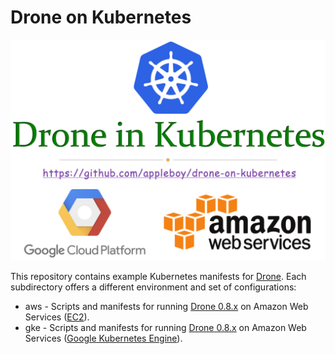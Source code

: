 # Drone on Kubernetes

![logo](./images/k8s.png)

This repository contains example Kubernetes manifests for [Drone][1]. Each subdirectory offers a different environment and set of configurations:

* aws - Scripts and manifests for running [Drone 0.8.x][2] on Amazon Web Services ([EC2][3]).
* gke - Scripts and manifests for running [Drone 0.8.x][2] on Amazon Web Services ([Google Kubernetes Engine][4]).

[1]:https://drone.io/
[2]:http://docs.drone.io/release-0.8.0
[3]:https://aws.amazon.com/ec2
[4]:https://cloud.google.com/kubernetes-engine/
